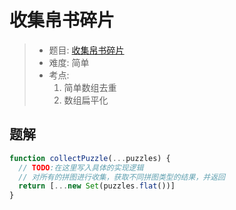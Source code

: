 # 收集帛书碎片

> - 题目: [收集帛书碎片](https://www.lanqiao.cn/problems/5135/learning/?page=1&first_category_id=2)
> - 难度: 简单
> - 考点: 
> 	1. 简单数组去重
> 	1. 数组扁平化

## 题解
```js
function collectPuzzle(...puzzles) {
  // TODO:在这里写入具体的实现逻辑
  // 对所有的拼图进行收集，获取不同拼图类型的结果，并返回
  return [...new Set(puzzles.flat())]
}
```